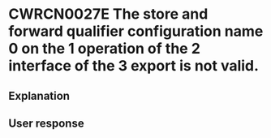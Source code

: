# CWRCN0027E The store and forward qualifier configuration name 0 on the 1 operation of the 2 interface of the 3 export is not valid.

## Explanation

## User response
